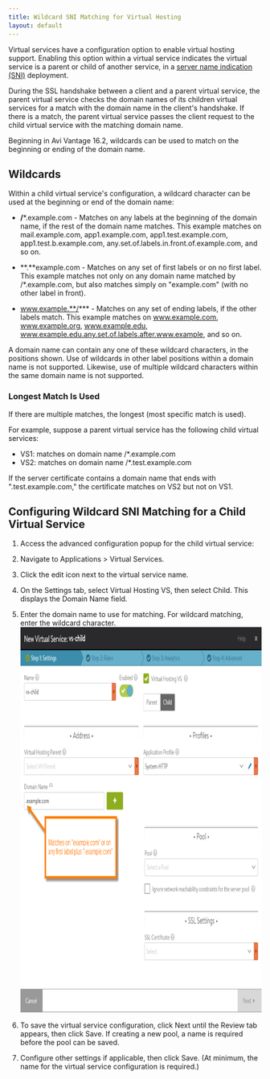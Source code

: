 ```yaml
---
title: Wildcard SNI Matching for Virtual Hosting
layout: default
---
```

Virtual services have a configuration option to enable virtual hosting support. Enabling this option within a virtual service indicates the virtual service is a parent or child of another service, in a <a href="/docs/latest/server-name-indication">server name indication (SNI)</a> deployment.

During the SSL handshake between a client and a parent virtual service, the parent virtual service checks the domain names of its children virtual services for a match with the domain name in the client's handshake. If there is a match, the parent virtual service passes the client request to the child virtual service with the matching domain name.

Beginning in Avi Vantage 16.2, wildcards can be used to match on the beginning or ending of the domain name.
<a name="wildcards"></a>

## Wildcards

Within a child virtual service's configuration, a wildcard character can be used at the beginning or end of the domain name:

* **/***.example.com - Matches on any labels at the beginning of the domain name, if the rest of the domain name matches. This example matches on mail.example.com, app1.example.com, app1.test.example.com, app1.test.b.example.com, any.set.of.labels.in.front.of.example.com, and so on.

* **.**example.com - Matches on any set of first labels or on no first label. This example matches not only on any domain name matched by /*.example.com, but also matches simply on "example.com" (with no other label in front).

* www.example.**/*** - Matches on any set of ending labels, if the other labels match. This example matches on www.example.com, www.example.org, www.example.edu, www.example.edu.any.set.of.labels.after.www.example, and so on.

A domain name can contain any one of these wildcard characters, in the positions shown. Use of wildcards in other label positions within a domain name is not supported. Likewise, use of multiple wildcard characters within the same domain name is not supported.

### Longest Match Is Used

If there are multiple matches, the longest (most specific match is used).

For example, suppose a parent virtual service has the following child virtual services:

* VS1: matches on domain name /*.example.com
* VS2: matches on domain name /*.test.example.com

If the server certificate contains a domain name that ends with ".test.example.com," the certificate matches on VS2 but not on VS1.

## Configuring Wildcard SNI Matching for a Child Virtual Service

1. Access the advanced configuration popup for the child virtual service:

1. Navigate to Applications &gt; Virtual Services.
1. Click the edit icon next to the virtual service name.
1. On the Settings tab, select Virtual Hosting VS, then select Child. This displays the Domain Name field.
1. Enter the domain name to use for matching. For wildcard matching, enter the <a name="wildcards"></a>wildcard character.
<a href="img/wildcard-child-vs-domain-matching.png"><img src="img/wildcard-child-vs-domain-matching.png" alt="wildcard-child-vs-domain-matching" width="878" height="766"></a>
1. To save the virtual service configuration, click Next until the Review tab appears, then click Save. If creating a new pool, a name is required before the pool can be saved.
1. Configure other settings if applicable, then click Save. (At minimum, the name for the virtual service configuration is required.)